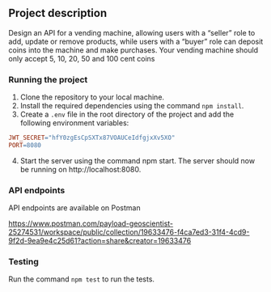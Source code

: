 ## Project description

Design an API for a vending machine, allowing users with a “seller” role to add, update or remove products, while users with a “buyer” role can deposit coins into the machine and make purchases. Your vending machine should only accept 5, 10, 20, 50 and 100 cent coins

### Running the project

1.  Clone the repository to your local machine.
2.  Install the required dependencies using the command `npm install`.
3.  Create a `.env` file in the root directory of the project and add the following environment variables:

```Makefile
JWT_SECRET="hfY0zgEsCpSXTx87VOAUCeIdfgjxXv5XO"
PORT=8080
```

4.  Start the server using the command npm start. The server should now be running on http://localhost:8080.

### API endpoints

API endpoints are available on Postman

https://www.postman.com/payload-geoscientist-25274531/workspace/public/collection/19633476-f4ca7ed3-31f4-4cd9-9f2d-9ea9e4c25d61?action=share&creator=19633476

### Testing

Run the command `npm test` to run the tests.
